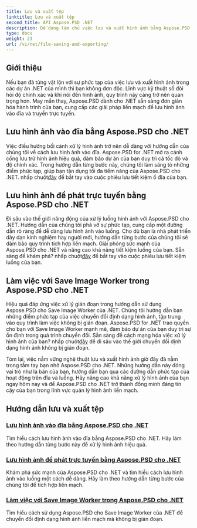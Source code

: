 ```yaml
---
title: Lưu và xuất tệp
linktitle: Lưu và xuất tệp
second_title: API Aspose.PSD .NET
description: Dễ dàng làm chủ việc lưu và xuất hình ảnh bằng Aspose.PSD cho .NET. Hãy làm theo hướng dẫn từng bước của chúng tôi để vận hành ổ đĩa và luồng hiệu quả.
type: docs
weight: 23
url: /vi/net/file-saving-and-exporting/
---
```

## Giới thiệu

Nếu bạn đã từng vật lộn với sự phức tạp của việc lưu và xuất hình ảnh trong các dự án .NET của mình thì bạn không đơn độc. Lĩnh vực kỹ thuật số đòi hỏi độ chính xác và khi nói đến hình ảnh, quy trình này càng trở nên quan trọng hơn. May mắn thay, Aspose.PSD dành cho .NET sẵn sàng đơn giản hóa hành trình của bạn, cung cấp các giải pháp liền mạch để lưu hình ảnh vào đĩa và truyền trực tuyến.

## Lưu hình ảnh vào đĩa bằng Aspose.PSD cho .NET

 Việc điều hướng bối cảnh xử lý hình ảnh trở nên dễ dàng với hướng dẫn của chúng tôi về cách lưu hình ảnh vào đĩa. Aspose.PSD for .NET mở ra cánh cổng lưu trữ hình ảnh hiệu quả, đảm bảo dự án của bạn duy trì cả tốc độ và độ chính xác. Trong hướng dẫn từng bước này, chúng tôi làm sáng tỏ những điểm phức tạp, giúp bạn tận dụng tối đa tiềm năng của Aspose.PSD cho .NET. nhấp chuột[đây](./save-images-to-disk/) để bắt tay vào cuộc phiêu lưu tiết kiệm ổ đĩa của bạn.

## Lưu hình ảnh để phát trực tuyến bằng Aspose.PSD cho .NET

Đi sâu vào thế giới năng động của xử lý luồng hình ảnh với Aspose.PSD cho .NET. Hướng dẫn của chúng tôi phá vỡ sự phức tạp, cung cấp một đường dẫn rõ ràng để dễ dàng lưu hình ảnh vào luồng. Cho dù bạn là nhà phát triển dày dạn kinh nghiệm hay người mới, hướng dẫn từng bước của chúng tôi sẽ đảm bảo quy trình tích hợp liền mạch. Giải phóng sức mạnh của Aspose.PSD cho .NET và nâng cao khả năng tiết kiệm luồng của bạn. Sẵn sàng để khám phá? nhấp chuột[đây](./save-images-to-stream/) để bắt tay vào cuộc phiêu lưu tiết kiệm luồng của bạn.

## Làm việc với Save Image Worker trong Aspose.PSD cho .NET

 Hiệu quả đáp ứng việc xử lý gián đoạn trong hướng dẫn sử dụng Aspose.PSD cho Save Image Worker của .NET. Chúng tôi hướng dẫn bạn những điểm phức tạp của việc chuyển đổi định dạng hình ảnh, tập trung vào quy trình làm việc không bị gián đoạn. Aspose.PSD for .NET trao quyền cho bạn với Save Image Worker mạnh mẽ, đảm bảo dự án của bạn duy trì sự ổn định trong quá trình chuyển đổi. Sẵn sàng để cách mạng hóa việc xử lý hình ảnh của bạn? nhấp chuột[đây](./save-image-worker/) để đi sâu vào thế giới chuyển đổi định dạng hình ảnh không bị gián đoạn.

Tóm lại, việc nắm vững nghệ thuật lưu và xuất hình ảnh giờ đây đã nằm trong tầm tay bạn nhờ Aspose.PSD cho .NET. Những hướng dẫn này đóng vai trò như la bàn của bạn, hướng dẫn bạn qua các đường dẫn phức tạp của hoạt động trên đĩa và luồng. Hãy nâng cao khả năng xử lý hình ảnh của bạn ngay hôm nay và để Aspose.PSD cho .NET trở thành đồng minh đáng tin cậy của bạn trong lĩnh vực quản lý hình ảnh liền mạch.

## Hướng dẫn lưu và xuất tệp
### [Lưu hình ảnh vào đĩa bằng Aspose.PSD cho .NET](./save-images-to-disk/)
Tìm hiểu cách lưu hình ảnh vào đĩa bằng Aspose.PSD cho .NET. Hãy làm theo hướng dẫn từng bước này để xử lý hình ảnh hiệu quả.
### [Lưu hình ảnh để phát trực tuyến bằng Aspose.PSD cho .NET](./save-images-to-stream/)
Khám phá sức mạnh của Aspose.PSD cho .NET và tìm hiểu cách lưu hình ảnh vào luồng một cách dễ dàng. Hãy làm theo hướng dẫn từng bước của chúng tôi để tích hợp liền mạch.
### [Làm việc với Save Image Worker trong Aspose.PSD cho .NET](./save-image-worker/)
Tìm hiểu cách sử dụng Aspose.PSD cho Save Image Worker của .NET để chuyển đổi định dạng hình ảnh liền mạch mà không bị gián đoạn.